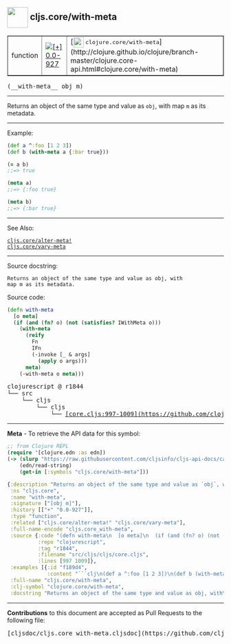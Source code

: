 ## <img width="48px" valign="middle" src="http://i.imgur.com/Hi20huC.png"> cljs.core/with-meta

 <table border="1">
<tr>

<td>function</td>
<td><a href="https://github.com/cljsinfo/cljs-api-docs/tree/0.0-927"><img valign="middle" alt="[+] 0.0-927" src="https://img.shields.io/badge/+-0.0--927-lightgrey.svg"></a> </td>
<td>
[<img height="24px" valign="middle" src="http://i.imgur.com/1GjPKvB.png"> <samp>clojure.core/with-meta</samp>](http://clojure.github.io/clojure/branch-master/clojure.core-api.html#clojure.core/with-meta)
</td>
</tr>
</table>

 <samp>
(__with-meta__ obj m)<br>
</samp>

---

Returns an object of the same type and value as `obj`, with map `m` as its
metadata.

---

Example:

```clj
(def a ^:foo [1 2 3])
(def b (with-meta a {:bar true}))

(= a b)
;;=> true

(meta a)
;;=> {:foo true}

(meta b)
;;=> {:bar true}
```

---

See Also:

[`cljs.core/alter-meta!`](cljs.core_alter-metaBANG.md)<br>
[`cljs.core/vary-meta`](cljs.core_vary-meta.md)<br>

---

Source docstring:

```
Returns an object of the same type and value as obj, with
map m as its metadata.
```

Source code:

```clj
(defn with-meta
  [o meta]
  (if (and (fn? o) (not (satisfies? IWithMeta o)))
    (with-meta
      (reify
        Fn
        IFn
        (-invoke [_ & args]
          (apply o args)))
      meta)
    (-with-meta o meta)))
```

 <pre>
clojurescript @ r1844
└── src
    └── cljs
        └── cljs
            └── <ins>[core.cljs:997-1009](https://github.com/clojure/clojurescript/blob/r1844/src/cljs/cljs/core.cljs#L997-L1009)</ins>
</pre>


---

__Meta__ - To retrieve the API data for this symbol:

```clj
;; from Clojure REPL
(require '[clojure.edn :as edn])
(-> (slurp "https://raw.githubusercontent.com/cljsinfo/cljs-api-docs/catalog/cljs-api.edn")
    (edn/read-string)
    (get-in [:symbols "cljs.core/with-meta"]))
```

```clj
{:description "Returns an object of the same type and value as `obj`, with map `m` as its\nmetadata.",
 :ns "cljs.core",
 :name "with-meta",
 :signature ["[obj m]"],
 :history [["+" "0.0-927"]],
 :type "function",
 :related ["cljs.core/alter-meta!" "cljs.core/vary-meta"],
 :full-name-encode "cljs.core_with-meta",
 :source {:code "(defn with-meta\n  [o meta]\n  (if (and (fn? o) (not (satisfies? IWithMeta o)))\n    (with-meta\n      (reify\n        Fn\n        IFn\n        (-invoke [_ & args]\n          (apply o args)))\n      meta)\n    (-with-meta o meta)))",
          :repo "clojurescript",
          :tag "r1844",
          :filename "src/cljs/cljs/core.cljs",
          :lines [997 1009]},
 :examples [{:id "f189d4",
             :content "```clj\n(def a ^:foo [1 2 3])\n(def b (with-meta a {:bar true}))\n\n(= a b)\n;;=> true\n\n(meta a)\n;;=> {:foo true}\n\n(meta b)\n;;=> {:bar true}\n```"}],
 :full-name "cljs.core/with-meta",
 :clj-symbol "clojure.core/with-meta",
 :docstring "Returns an object of the same type and value as obj, with\nmap m as its metadata."}

```

---

__Contributions__ to this document are accepted as Pull Requests to the following file:

 <pre>
[cljsdoc/cljs.core_with-meta.cljsdoc](https://github.com/cljsinfo/cljs-api-docs/blob/master/cljsdoc/cljs.core_with-meta.cljsdoc)
</pre>

